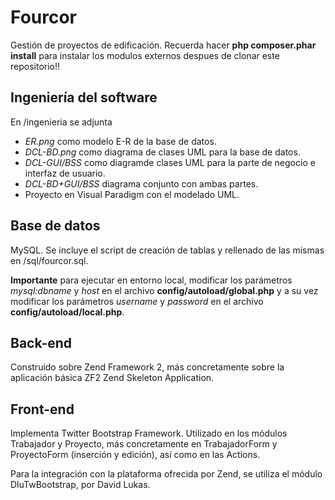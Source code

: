 Fourcor
=======

Gestión de proyectos de edificación.
Recuerda hacer **php composer.phar install** para instalar los modulos externos despues de clonar este repositorio!!

Ingeniería del software
-----------------------

En /ingenieria se adjunta
* *ER.png* como modelo E-R de la base de datos.
* *DCL-BD.png* como diagrama de clases UML para la base de datos.
* *DCL-GUI/BSS* como diagramde clases UML para la parte de negocio e interfaz de usuario.
* *DCL-BD+GUI/BSS* diagrama conjunto con ambas partes.
* Proyecto en Visual Paradigm con el modelado UML.

Base de datos
-------------

MySQL. Se incluye el script de creación de tablas y rellenado de las mismas en /sql/fourcor.sql.

**Importante** para ejecutar en entorno local, modificar los parámetros *mysql:dbname* y *host* en el archivo **config/autoload/global.php** y a su vez modificar los parámetros *username* y *password* en el archivo **config/autoload/local.php**.

Back-end
--------

Construido sobre Zend Framework 2, más concretamente sobre la aplicación básica ZF2 Zend Skeleton Application.

Front-end
---------

Implementa Twitter Bootstrap Framework. Utilizado en los módulos Trabajador y Proyecto, más concretamente en
TrabajadorForm y ProyectoForm (inserción y edición), así como en las Actions.

Para la integración con la plataforma ofrecida por Zend, se utiliza el módulo DluTwBootstrap, por David Lukas.
